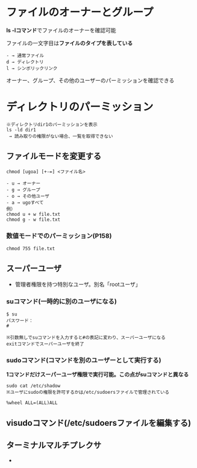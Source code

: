 # ファイルのオーナーとグループ

**ls -lコマンド**でファイルのオーナーを確認可能

ファイルの一文字目は**ファイルのタイプを表している**

    - → 通常ファイル
    d → ディレクトリ
    l → シンボリックリンク

オーナー、グループ、その他のユーザーのパーミッションを確認できる

# ディレクトリのパーミッション

    ※ディレクトリdir1のパーミッションを表示
    ls -ld dir1
     → 読み取りの権限がない場合、一覧を取得できない

## ファイルモードを変更する

    chmod [ugoa] [+-=] <ファイル名>
    
    - u → オーナー
    - g → グループ
    - o → その他ユーザ
    - a → ugoすべて
    例）
    chmod u + w file.txt
    chmod g - w file.txt

### 数値モードでのパーミッション(P158)

    chmod 755 file.txt

## スーパーユーザ
- 管理者権限を持つ特別なユーザ。別名「rootユーザ」


### suコマンド(一時的に別のユーザになる)
    $ su
    パスワード：
    #
    
    ※引数無しでsuコマンドを入力すると#の表記に変わり、スーパーユーザになる
    exitコマンドでスーパーユーザを終了

### sudoコマンド(コマンドを別のユーザーとして実行する)
**1コマンドだけスーパーユーザ権限で実行可能。この点がsuコマンドと異なる**

    sudo cat /etc/shadow
    ※ユーザにsudoの権限を許可するかは/etc/sudoersファイルで管理されている
    
    %wheel ALL=(ALL)ALL

## visudoコマンド(/etc/sudoersファイルを編集する)



## ターミナルマルチプレクサ
- 
